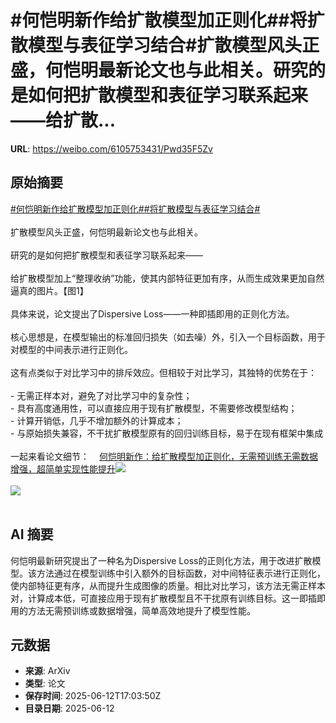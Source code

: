 # #何恺明新作给扩散模型加正则化##将扩散模型与表征学习结合#扩散模型风头正盛，何恺明最新论文也与此相关。研究的是如何把扩散模型和表征学习联系起来——给扩散...

**URL**: https://weibo.com/6105753431/Pwd35F5Zv

## 原始摘要

<a href="https://m.weibo.cn/search?containerid=231522type%3D1%26t%3D10%26q%3D%23%E4%BD%95%E6%81%BA%E6%98%8E%E6%96%B0%E4%BD%9C%E7%BB%99%E6%89%A9%E6%95%A3%E6%A8%A1%E5%9E%8B%E5%8A%A0%E6%AD%A3%E5%88%99%E5%8C%96%23&amp;extparam=%23%E4%BD%95%E6%81%BA%E6%98%8E%E6%96%B0%E4%BD%9C%E7%BB%99%E6%89%A9%E6%95%A3%E6%A8%A1%E5%9E%8B%E5%8A%A0%E6%AD%A3%E5%88%99%E5%8C%96%23" data-hide=""><span class="surl-text">#何恺明新作给扩散模型加正则化#</span></a><a href="https://m.weibo.cn/search?containerid=231522type%3D1%26t%3D10%26q%3D%23%E5%B0%86%E6%89%A9%E6%95%A3%E6%A8%A1%E5%9E%8B%E4%B8%8E%E8%A1%A8%E5%BE%81%E5%AD%A6%E4%B9%A0%E7%BB%93%E5%90%88%23&amp;extparam=%23%E5%B0%86%E6%89%A9%E6%95%A3%E6%A8%A1%E5%9E%8B%E4%B8%8E%E8%A1%A8%E5%BE%81%E5%AD%A6%E4%B9%A0%E7%BB%93%E5%90%88%23" data-hide=""><span class="surl-text">#将扩散模型与表征学习结合#</span></a><br><br>扩散模型风头正盛，何恺明最新论文也与此相关。<br><br>研究的是如何把扩散模型和表征学习联系起来——<br><br>给扩散模型加上“整理收纳”功能，使其内部特征更加有序，从而生成效果更加自然逼真的图片。【图1】<br><br>具体来说，论文提出了Dispersive Loss——一种即插即用的正则化方法。<br><br>核心思想是，在模型输出的标准回归损失（如去噪）外，引入一个目标函数，用于对模型的中间表示进行正则化。<br><br>这有点类似于对比学习中的排斥效应。但相较于对比学习，其独特的优势在于：<br><br>- 无需正样本对，避免了对比学习中的复杂性； <br>- 具有高度通用性，可以直接应用于现有扩散模型，不需要修改模型结构；<br>- 计算开销低，几乎不增加额外的计算成本；<br>- 与原始损失兼容，不干扰扩散模型原有的回归训练目标，易于在现有框架中集成<br><br>一起来看论文细节：<a href="https://weibo.cn/sinaurl?u=https%3A%2F%2Fmp.weixin.qq.com%2Fs%2FjjxYNTbdlT5VO05hQMxkkQ" data-hide=""><span class="url-icon"><img style="width: 1rem;height: 1rem" src="https://h5.sinaimg.cn/upload/2015/09/25/3/timeline_card_small_web_default.png" referrerpolicy="no-referrer"></span><span class="surl-text">何恺明新作：给扩散模型加正则化，无需预训练无需数据增强，超简单实现性能提升</span></a><img style="" src="https://tvax3.sinaimg.cn/large/006Fd7o3gy1i2cojis3a1j30xg0c440f.jpg" referrerpolicy="no-referrer"><br><br><img style="" src="https://tvax4.sinaimg.cn/large/006Fd7o3gy1i2cojk5pzpj30ng0cudio.jpg" referrerpolicy="no-referrer"><br><br>

## AI 摘要

何恺明最新研究提出了一种名为Dispersive Loss的正则化方法，用于改进扩散模型。该方法通过在模型训练中引入额外的目标函数，对中间特征表示进行正则化，使内部特征更有序，从而提升生成图像的质量。相比对比学习，该方法无需正样本对，计算成本低，可直接应用于现有扩散模型且不干扰原有训练目标。这一即插即用的方法无需预训练或数据增强，简单高效地提升了模型性能。

## 元数据

- **来源**: ArXiv
- **类型**: 论文
- **保存时间**: 2025-06-12T17:03:50Z
- **目录日期**: 2025-06-12
